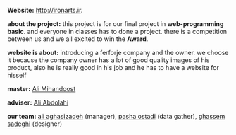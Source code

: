 **Website:** http://ironarts.ir.

**about the project:** this project is for our final project in **web-programming basic**. and everyone in classes has to done a project. there is a competition between us and we all excited to win the **Award**.

**website is about:** introducing a ferforje company and the owner. we choose it because the company owner has a lot of good quality images of his product, also he is really good in his job and he has to have a website for hisself

**master:** [Ali Mihandoost](https://github.com/alimd)

**adviser:** [Ali Abdolahi](ttps://github.com/aliab)

**our team:** [ali aghasizadeh](https://github.com/aligh) (manager), [pasha ostadi](https://github.com/pashao) (data gather), [ghassem sadeghi](https://github.com/ghasem-sadeghi) (designer)